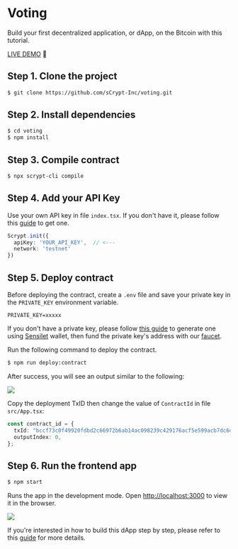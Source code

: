 # Voting

Build your first decentralized application, or dApp, on the Bitcoin with this tutorial.

[LIVE DEMO](http://classic.scrypt.io/voting/) 🚀

## Step 1. Clone the project

```bash
$ git clone https://github.com/sCrypt-Inc/voting.git
```

## Step 2. Install dependencies

```bash
$ cd voting
$ npm install
```

## Step 3. Compile contract

```bash
$ npx scrypt-cli compile
```

## Step 4. Add your API Key

Use your own API key in file `index.tsx`. If you don't have it, please follow this [guide](https://docs.scrypt.io/advanced/how-to-integrate-scrypt-service#get-your-api-key) to get one.

```ts
Scrypt.init({
  apiKey: 'YOUR_API_KEY',  // <---
  network: 'testnet'
})
```

## Step 5. Deploy contract

Before deploying the contract, create a `.env` file and save your private key in the `PRIVATE_KEY` environment variable.

```text
PRIVATE_KEY=xxxxx
```

If you don't have a private key, please follow [this guide](https://scrypt.io/docs/how-to-deploy-and-call-a-contract/#setup) to generate one using [Sensilet](https://sensilet.com/) wallet, then fund the private key's address with our [faucet](https://scrypt.io/faucet/).

Run the following command to deploy the contract.

```bash
$ npm run deploy:contract
```

After success, you will see an output similar to the following:

![](https://aaron67-public.oss-cn-beijing.aliyuncs.com/202305060511743.png)

Copy the deployment TxID then change the value of `ContractId` in file `src/App.tsx`:

```ts
const contract_id = {
  txId: "bccf73c0f49920fdbd2c66972b6ab14ac098239c429176acf5e599acb7dc6d4a",
  outputIndex: 0,
};
```

## Step 6. Run the frontend app

```bash
$ npm start
```

Runs the app in the development mode. Open [http://localhost:3000](http://localhost:3000) to view it in the browser.

![](https://aaron67-public.oss-cn-beijing.aliyuncs.com/202305060521385.gif)

If you're interested in how to build this dApp step by step, please refer to this [guide](https://scrypt.io/docs/tutorials/voting/) for more details.
